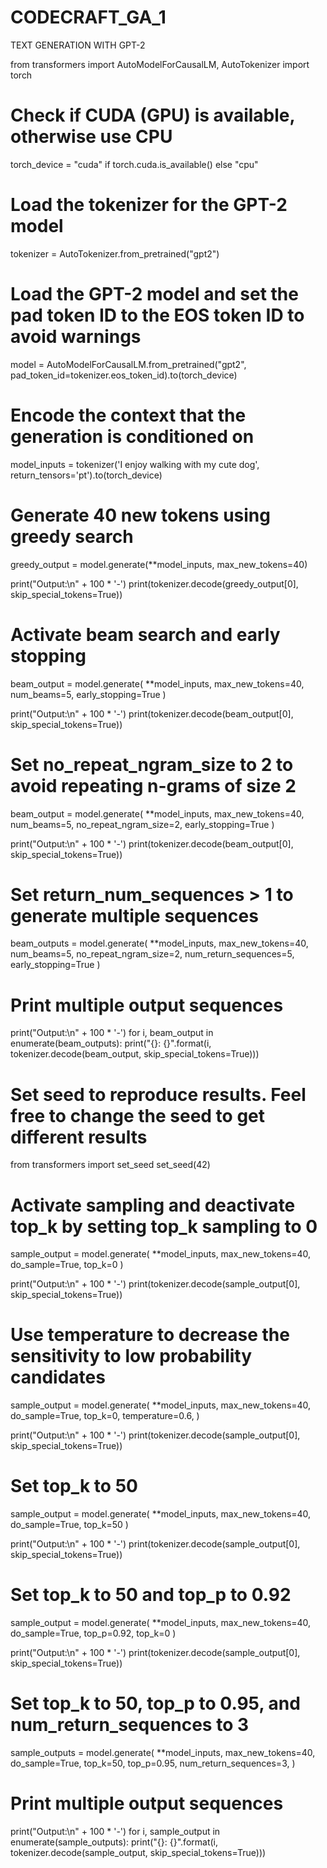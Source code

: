 # CODECRAFT_GA_1
TEXT GENERATION WITH GPT-2

from transformers import AutoModelForCausalLM, AutoTokenizer
import torch

# Check if CUDA (GPU) is available, otherwise use CPU
torch_device = "cuda" if torch.cuda.is_available() else "cpu"

# Load the tokenizer for the GPT-2 model
tokenizer = AutoTokenizer.from_pretrained("gpt2")

# Load the GPT-2 model and set the pad token ID to the EOS token ID to avoid warnings
model = AutoModelForCausalLM.from_pretrained("gpt2", pad_token_id=tokenizer.eos_token_id).to(torch_device)

# Encode the context that the generation is conditioned on
model_inputs = tokenizer('I enjoy walking with my cute dog', return_tensors='pt').to(torch_device)

# Generate 40 new tokens using greedy search
greedy_output = model.generate(**model_inputs, max_new_tokens=40)

print("Output:\n" + 100 * '-')
print(tokenizer.decode(greedy_output[0], skip_special_tokens=True))

# Activate beam search and early stopping
beam_output = model.generate(
    **model_inputs,
    max_new_tokens=40,
    num_beams=5,
    early_stopping=True
)

print("Output:\n" + 100 * '-')
print(tokenizer.decode(beam_output[0], skip_special_tokens=True))

# Set no_repeat_ngram_size to 2 to avoid repeating n-grams of size 2
beam_output = model.generate(
    **model_inputs,
    max_new_tokens=40,
    num_beams=5,
    no_repeat_ngram_size=2,
    early_stopping=True
)

print("Output:\n" + 100 * '-')
print(tokenizer.decode(beam_output[0], skip_special_tokens=True))

# Set return_num_sequences > 1 to generate multiple sequences
beam_outputs = model.generate(
    **model_inputs,
    max_new_tokens=40,
    num_beams=5,
    no_repeat_ngram_size=2,
    num_return_sequences=5,
    early_stopping=True
)

# Print multiple output sequences
print("Output:\n" + 100 * '-')
for i, beam_output in enumerate(beam_outputs):
    print("{}: {}".format(i, tokenizer.decode(beam_output, skip_special_tokens=True)))

# Set seed to reproduce results. Feel free to change the seed to get different results
from transformers import set_seed
set_seed(42)

# Activate sampling and deactivate top_k by setting top_k sampling to 0
sample_output = model.generate(
    **model_inputs,
    max_new_tokens=40,
    do_sample=True,
    top_k=0
)

print("Output:\n" + 100 * '-')
print(tokenizer.decode(sample_output[0], skip_special_tokens=True))

# Use temperature to decrease the sensitivity to low probability candidates
sample_output = model.generate(
    **model_inputs,
    max_new_tokens=40,
    do_sample=True,
    top_k=0,
    temperature=0.6,
)

print("Output:\n" + 100 * '-')
print(tokenizer.decode(sample_output[0], skip_special_tokens=True))

# Set top_k to 50
sample_output = model.generate(
    **model_inputs,
    max_new_tokens=40,
    do_sample=True,
    top_k=50
)

print("Output:\n" + 100 * '-')
print(tokenizer.decode(sample_output[0], skip_special_tokens=True))

# Set top_k to 50 and top_p to 0.92
sample_output = model.generate(
    **model_inputs,
    max_new_tokens=40,
    do_sample=True,
    top_p=0.92,
    top_k=0
)

print("Output:\n" + 100 * '-')
print(tokenizer.decode(sample_output[0], skip_special_tokens=True))

# Set top_k to 50, top_p to 0.95, and num_return_sequences to 3
sample_outputs = model.generate(
    **model_inputs,
    max_new_tokens=40,
    do_sample=True,
    top_k=50,
    top_p=0.95,
    num_return_sequences=3,
)

# Print multiple output sequences
print("Output:\n" + 100 * '-')
for i, sample_output in enumerate(sample_outputs):
    print("{}: {}".format(i, tokenizer.decode(sample_output, skip_special_tokens=True)))


